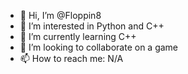 - 👋 Hi, I’m @Floppin8
- 👀 I’m interested in Python and C++
- 🌱 I’m currently learning C++
- 💞️ I’m looking to collaborate on a game
- 📫 How to reach me: N/A

<!---
Chessin8tor/Chessin8tor is a ✨ special ✨ repository because its `README.md` (this file) appears on your GitHub profile.
You can click the Preview link to take a look at your changes.
--->
